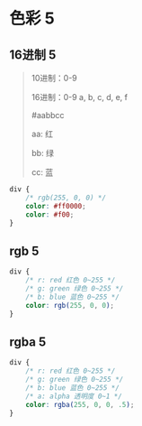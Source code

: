 # 色彩 5

## 16进制 5

> 10进制：0-9
>
> 16进制：0-9 a, b, c, d, e, f
>
> #aabbcc
>
> aa: 红
>
> bb: 绿
>
> cc: 蓝

```css
div {
    /* rgb(255, 0, 0) */
    color: #ff0000;
    color: #f00;
}
```

## rgb 5

```css
div {
    /* r: red 红色 0~255 */
    /* g: green 绿色 0~255 */
    /* b: blue 蓝色 0~255 */
    color: rgb(255, 0, 0);
}
```

## rgba 5

```css
div {
    /* r: red 红色 0~255 */
    /* g: green 绿色 0~255 */
    /* b: blue 蓝色 0~255 */
    /* a: alpha 透明度 0~1 */
    color: rgba(255, 0, 0, .5);
}
```